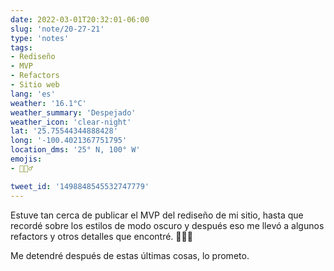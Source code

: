 ```yaml
---
date: 2022-03-01T20:32:01-06:00
slug: 'note/20-27-21'
type: 'notes'
tags:
- Rediseño
- MVP
- Refactors
- Sitio web
lang: 'es'
weather: '16.1°C'
weather_summary: 'Despejado'
weather_icon: 'clear-night'
lat: '25.75544344888428'
long: '-100.4021367751795'
location_dms: '25° N, 100° W'
emojis:
- 🤦🏻‍♂️

tweet_id: '1498848545532747779'
---
```

Estuve tan cerca de publicar el MVP del rediseño de mi sitio, hasta que recordé sobre los estilos de modo oscuro y después eso me llevó a algunos refactors y otros detalles que encontré. 🤦🏻‍♂️

Me detendré después de estas últimas cosas, lo prometo.